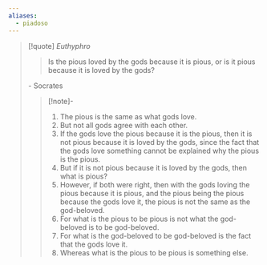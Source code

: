 ```yaml
---
aliases:
  - piadoso
---
```


> [!quote] _Euthyphro_
>> Is the pious loved by the gods because it is pious, or is it pious because it is loved by the gods?
>
> \- Socrates
>> [!note]-
>>  1. The pious is the same as what gods love.
>>  2. But not all gods agree with each other.
>>  3. If the gods love the pious because it is the pious, then it is not pious because it is loved by the gods, since the fact that the gods love something cannot be explained why the pious is the pious.
>> 1. But if it is not pious because it is loved by the gods, then what is pious?
>> 2. However, if both were right, then with the gods loving the pious because it is pious, and the pious being the pious because the gods love it, the pious is not the same as the god-beloved.
>> 	1. For what is the pious to be pious is not what the god-beloved is to be god-beloved.
>> 	2. For what is the god-beloved to be god-beloved is the fact that the gods love it.
>> 	3. Whereas what is the pious to be pious is something else.